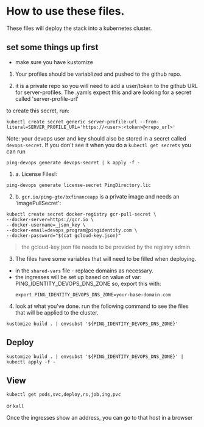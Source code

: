 # How to use these files. 

These files will deploy the stack into a kubernetes cluster. 

## set some things up first
- make sure you have kustomize

1. Your profiles should be variablized and pushed to the github repo. 

2. it is a private repo so you will need to add a user/token to the github URL for server-profiles.
The .yamls expect this and are looking for a secret called 'server-profile-url'

to create this secret, run: 
```
kubectl create secret generic server-profile-url --from-literal=SERVER_PROFILE_URL='https://<user>:<token>@<repo_url>'
```

  Note: your devops user and key should also be stored in a secret called `devops-secret`. 
  If you don't see it when you do a `kubectl get secrets` you can run 
  ```
  ping-devops generate devops-secret | k apply -f -
  ```

1. a. License Files!:
  ```
  ping-devops generate license-secret PingDirectory.lic
  ```

2. b. `gcr.io/ping-gte/bxfinanceapp` is a private image and needs an 'imagePullSecret': 
  ```
  kubectl create secret docker-registry gcr-pull-secret \
  --docker-server=https://gcr.io \
  --docker-username=_json_key \
  --docker-email=devops_program@pingidentity.com \
  --docker-password="$(cat gcloud-key.json)"
  ```
  > the gcloud-key.json file needs to be provided by the registry admin. 


3. The files have some variables that will need to be filled when deploying. 
  - in the `shared-vars` file - replace domains as necessary. 
  - the ingresses will be set up based on value of var: PING_IDENTITY_DEVOPS_DNS_ZONE
    so, export this with:
    ```
    export PING_IDENTITY_DEVOPS_DNS_ZONE=your-base-domain.com
    ```

4. look at what you've done. run the following command to see the files that will be applied to the cluster. 
```
kustomize build . | envsubst '${PING_IDENTITY_DEVOPS_DNS_ZONE}'
```

## Deploy

```
kustomize build . | envsubst '${PING_IDENTITY_DEVOPS_DNS_ZONE}' | kubectl apply -f -
```

## View


```
kubectl get pods,svc,deploy,rs,job,ing,pvc
```
or `kall`

Once the ingresses show an address, you can go to that host in a browser